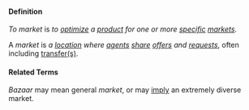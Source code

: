 #### Definition

*To market* is *to [optimize](https://github.com/gcassel/Modular-Organization-Terminology/blob/JOBranch/terms/optimize.md) a [product](https://github.com/gcassel/Modular-Organization-Terminology/blob/master/terms/product.md) for one or more [specific](https://github.com/gcassel/Modular-Organization-Terminology/blob/master/terms/specific.md) [markets](https://github.com/gcassel/Modular-Organization-Terminology/blob/JOBranch/terms/market.md)*.

A *market* is *a [location](https://github.com/gcassel/Modular-Organization-Terminology/blob/master/terms/location.md) where [agents](https://github.com/gcassel/Modular-Organization-Terminology/blob/master/terms/agent.md) [share](https://github.com/gcassel/Modular-Organization-Terminology/blob/master/terms/share.md) [offers](https://github.com/gcassel/Modular-Organization-Terminology/blob/master/terms/offer.md) and [requests](https://github.com/gcassel/Modular-Organization-Terminology/blob/master/terms/request.md)*, often including [transfer(s)](https://github.com/gcassel/Modular-Organization-Terminology/blob/master/terms/transfer.md). 

#### Related Terms

*Bazaar* may mean general *market*, or may [imply](https://github.com/gcassel/Modular-Organization-Terminology/blob/master/terms/imply.md) an extremely diverse market.
